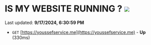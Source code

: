 # IS MY WEBSITE RUNNING ? [![](https://img.shields.io/static/v1?label=Sponsor&message=%E2%9D%A4&logo=GitHub&color=%23fe8e86)](https://github.com/sponsors/Youssef-Lehmam)

Last updated: **9/17/2024, 6:30:59 PM**

- `GET` [https://youssefservice.me](https://youssefservice.me) - **Up** (330ms)
